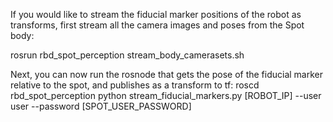 If you would like to stream the fiducial marker positions of the robot as transforms, first stream all the camera images and poses from the Spot body:

rosrun rbd_spot_perception stream_body_camerasets.sh

Next, you can now run the rosnode that gets the pose of the fiducial marker relative to the spot, and publishes as a transform to tf:
roscd rbd_spot_perception
python stream_fiducial_markers.py [ROBOT_IP] --user user --password [SPOT_USER_PASSWORD]
